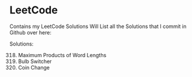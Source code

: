 # LeetCode
Contains my LeetCode Solutions
Will List all the Solutions that I commit in Github over here:

Solutions:

318. Maximum Products of Word Lengths
319. Bulb Switcher
322. Coin Change

